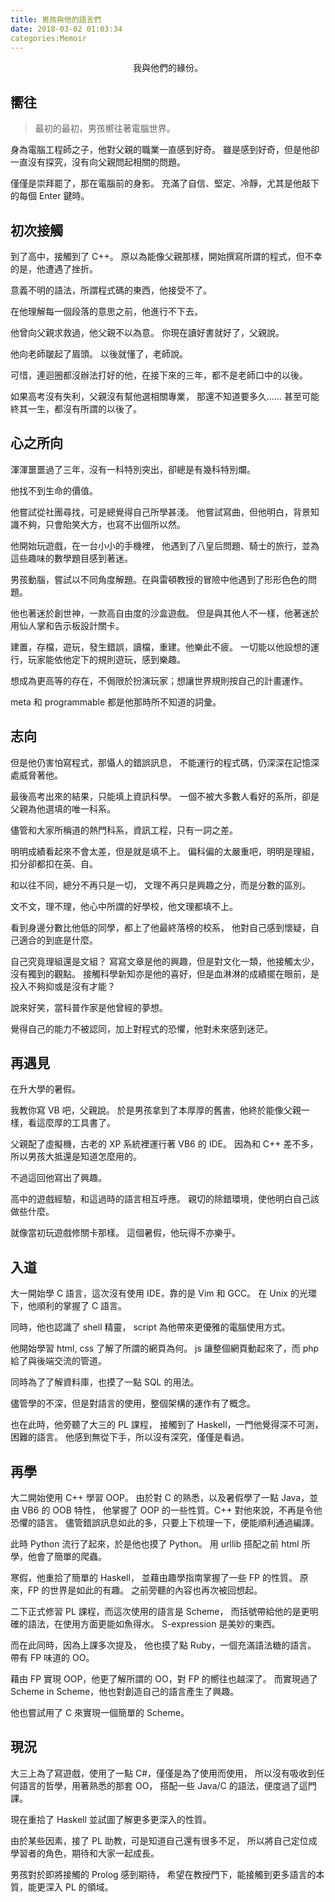 ```yaml
---
title: 男孩與他的語言們
date: 2018-03-02 01:03:34
categories:Memoir
---
```


<center>
我與他們的緣份。
</center>

<!-- more -->

## 嚮往

> 最初的最初，男孩嚮往著電腦世界。

身為電腦工程師之子，他對父親的職業一直感到好奇。
雖是感到好奇，但是他卻一直沒有探究，沒有向父親問起相關的問題。

僅僅是崇拜罷了，那在電腦前的身影。
充滿了自信、堅定、冷靜，尤其是他敲下的每個 Enter 鍵時。

## 初次接觸

到了高中，接觸到了 C++。
原以為能像父親那樣，開始撰寫所謂的程式，但不幸的是，他遭遇了挫折。

意義不明的語法，所謂程式碼的東西，他接受不了。

在他理解每一個段落的意思之前，他進行不下去。

他曾向父親求救過，他父親不以為意。
你現在讀好書就好了，父親說。

他向老師皺起了眉頭。
以後就懂了，老師說。

可惜，連迴圈都沒辦法打好的他，在接下來的三年，都不是老師口中的以後。

如果高考沒有失利，父親沒有幫他選相關專業，
那還不知道要多久...... 甚至可能終其一生，都沒有所謂的以後了。

## 心之所向

渾渾噩噩過了三年，沒有一科特別突出，卻總是有幾科特別爛。

他找不到生命的價值。

他嘗試從社團尋找，可是總覺得自己所學甚淺。
他嘗試寫曲，但他明白，背景知識不夠，只會貽笑大方，也寫不出個所以然。

他開始玩遊戲，在一台小小的手機裡，
他遇到了八皇后問題、騎士的旅行，並為這些趣味的數學題目感到著迷。

男孩動腦，嘗試以不同角度解題。在與雷頓教授的冒險中他遇到了形形色色的問題。

他也著迷於創世神，一款高自由度的沙盒遊戲。
但是與其他人不一樣，他著迷於用仙人掌和告示板設計關卡。

建置，存檔，遊玩，發生錯誤，讀檔，重建。他樂此不疲。
一切能以他設想的運行，玩家能依他定下的規則遊玩，感到樂趣。

想成為更高等的存在，不侷限於扮演玩家；想讓世界規則按自己的計畫運作。

meta 和 programmable 都是他那時所不知道的詞彙。

## 志向

但是他仍害怕寫程式，那懾人的錯誤訊息，
不能運行的程式碼，仍深深在記憶深處威脅著他。

最後高考出來的結果，只能填上資訊科學。
一個不被大多數人看好的系所，卻是父親為他選填的唯一科系。

儘管和大家所稱道的熱門科系，資訊工程，只有一詞之差。

明明成績看起來不會太差，但是就是填不上。
偏科偏的太嚴重吧，明明是理組，扣分卻都扣在英、自。

和以往不同，總分不再只是一切，
文理不再只是興趣之分，而是分數的區別。

文不文，理不理，他心中所謂的好學校，他文理都填不上。

看到身邊分數比他低的同學，都上了他最終落榜的校系，
他對自己感到懷疑，自己適合的到底是什麼。

自己究竟理組還是文組？
寫寫文章是他的興趣，但是對文化一類，他接觸太少，沒有獨到的觀點。
接觸科學新知亦是他的喜好，但是血淋淋的成績擺在眼前，是投入不夠抑或是沒有才能？

說來好笑，當科普作家是他曾經的夢想。

覺得自己的能力不被認同，加上對程式的恐懼，他對未來感到迷茫。

## 再遇見

在升大學的暑假。

我教你寫 VB 吧，父親說。
於是男孩拿到了本厚厚的舊書，他終於能像父親一樣，看這麼厚的工具書了。

父親配了虛擬機，古老的 XP 系統裡運行著 VB6 的 IDE。
因為和 C++ 差不多，所以男孩大抵還是知道怎麼用的。

不過這回他寫出了興趣。

高中的遊戲經驗，和這過時的語言相互呼應。
親切的除錯環境，使他明白自己該做些什麼。

就像當初玩遊戲修關卡那樣。
這個暑假，他玩得不亦樂乎。

## 入道

大一開始學 C 語言，這次沒有使用 IDE，靠的是 Vim 和 GCC。
在 Unix 的光環下，他順利的掌握了 C 語言。

同時，他也認識了 shell 精靈，
script 為他帶來更優雅的電腦使用方式。

他開始學習 html, css 了解了所謂的網頁為何。
js 讓整個網頁動起來了，而 php 給了與後端交流的管道。

同時為了了解資料庫，也摸了一點 SQL 的用法。

儘管學的不深，但是對語言的使用，整個架構的運作有了概念。

也在此時，他旁聽了大三的 PL 課程，
接觸到了 Haskell，一門他覺得深不可測，困難的語言。
他感到無從下手，所以沒有深究，僅僅是看過。

## 再學

大二開始使用 C++ 學習 OOP。
由於對 C 的熟悉，以及暑假學了一點 Java，並由 VB6 的 OOB 特性，
他掌握了 OOP 的一些性質。C++ 對他來說，不再是令他恐懼的語言。
儘管錯誤訊息如此的多，只要上下梳理一下，便能順利通過編譯。

此時 Python 流行了起來，於是他也摸了 Python。
用 urllib 搭配之前 html 所學，他會了簡單的爬蟲。

寒假，他重拾了簡單的 Haskell，
並藉由趣學指南掌握了一些 FP 的性質。
原來，FP 的世界是如此的有趣。
之前旁聽的內容也再次被回想起。

二下正式修習 PL 課程，而這次使用的語言是 Scheme，
而括號帶給他的是更明確的語法，在使用方面更能如魚得水。
S-expression 是美妙的東西。

而在此同時，因為上課多次提及，
他也摸了點 Ruby，一個充滿語法糖的語言。
帶有 FP 味道的 OO。

藉由 FP 實現 OOP，他更了解所謂的 OO，對 FP 的嚮往也越深了。
而實現過了 Scheme in Scheme，他也對創造自己的語言產生了興趣。

他也嘗試用了 C 來實現一個簡單的 Scheme。

## 現況

大三上為了寫遊戲，使用了一點 C#，僅僅是為了使用而使用，
所以沒有吸收到任何語言的哲學，用著熟悉的那套 OO，
搭配一些 Java/C 的語法，便度過了這門課。

現在重拾了 Haskell 並試圖了解更多更深入的性質。

由於某些因素，接了 PL 助教，可是知道自己還有很多不足，
所以將自己定位成學習者的角色，期待和大家一起成長。

男孩對於即將接觸的 Prolog 感到期待，
希望在教授門下，能接觸到更多語言的本質，能更深入 PL 的領域。
